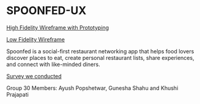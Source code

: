 # SPOONFED-UX
[High Fidelity Wireframe with Prototyping](https://www.figma.com/design/nQbZheMfIbNi67Pww6syat/UX-High-Fidelity?node-id=0-1&t=384DMjU19vS0X4Vt-1)

[Low Fidelity Wireframe](https://www.figma.com/design/B6hnqzv49aCArB6JoK24ZT/Low-Fidelity-Wireframe-Spoonfed?node-id=0-1&t=koRpFfAzdgd5onfB-1)

Spoonfed is a social-first restaurant networking app that helps food lovers discover places to eat, create personal restaurant lists, share experiences, and connect with like-minded diners.

[Survey we conducted](https://docs.google.com/forms/d/e/1FAIpQLSdZhfekwdLlH-9JknfHHMvvHbBCVMwTK3qpXAKRArHe3Q1Sjg/viewform?usp=dialog)

Group 30 Members:
Ayush Popshetwar, Gunesha Shahu and Khushi Prajapati
